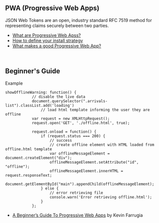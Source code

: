 ## PWA (Progressive Web Apps)
JSON Web Tokens are an open, industry standard RFC 7519 method for representing claims securely between two parties.

- [What are Progressive Web Apss?](https://web.dev/what-are-pwas/)
- [How to define your install strategy](https://web.dev/define-install-strategy/)
- [What makes a good Progressive Web App?](https://web.dev/pwa-checklist/)

<br/>

## Beginner's Guide
Example
```
showOfflineWarning: function() {
            // disable the live data
            document.querySelector(".arrivals-list").classList.add('loading')
                // load html template informing the user they are offline
            var request = new XMLHttpRequest();
            request.open('GET', './offline.html', true);

            request.onload = function() {
                if (request.status === 200) {
                    // success
                    // create offline element with HTML loaded from offline.html template
                    var offlineMessageElement = document.createElement("div");
                    offlineMessageElement.setAttribute("id", "offline");
                    offlineMessageElement.innerHTML = request.responseText;
                    document.getElementById("main").appendChild(offlineMessageElement);
                } else {
                    // error retrieving file
                    console.warn('Error retrieving offline.html');
                }
            };
```
- [A Beginner’s Guide To Progressive Web Apps](https://www.smashingmagazine.com/2016/08/a-beginners-guide-to-progressive-web-apps/) by Kevin Farrugia
